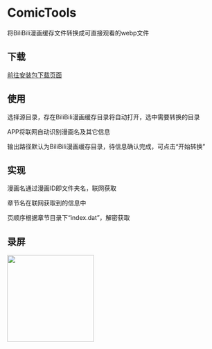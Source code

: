 # ComicTools #
将BiliBili漫画缓存文件转换成可直接观看的webp文件

## 下载 ##
[前往安装包下载页面](https://github.com/xyoye/ComicTools/blob/master/app/release/ComicTools.apk)

## 使用 ##
选择源目录，存在BiliBili漫画缓存目录将自动打开，选中需要转换的目录

APP将联网自动识别漫画名及其它信息

输出路径默认为BiliBili漫画缓存目录，待信息确认完成，可点击“开始转换”

## 实现 ##
漫画名通过漫画ID即文件夹名，联网获取

章节名在联网获取到的信息中

页顺序根据章节目录下“index.dat”，解密获取

## 录屏 ##
<div>
	<img src="https://raw.githubusercontent.com/xyoye/ComicTools/master/ScreenRecorder/2020-1-17.gif" width="200px">
</div>
